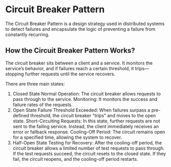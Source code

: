 # Circuit Breaker Pattern

The Circuit Breaker Pattern is a design strategy used in distributed systems to detect failures and encapsulate the logic of preventing a failure from constantly recurring.

## How the Circuit Breaker Pattern Works?

The circuit breaker sits between a client and a service. It monitors the service’s behavior, and if failures reach a certain threshold, it trips—stopping further requests until the service recovers.

There are three main states:

1. Closed State
Normal Operation: The circuit breaker allows requests to pass through to the service.
Monitoring: It monitors the success and failure rates of the requests.
2. Open State
Failure Threshold Exceeded: When failures surpass a pre-defined threshold, the circuit breaker "trips" and moves to the open state.
Short-Circuiting Requests: In this state, further requests are not sent to the failing service. Instead, the client immediately receives an error or fallback response.
Cooling-Off Period: The circuit remains open for a specified time, allowing the system to recover.
3. Half-Open State
Testing for Recovery: After the cooling-off period, the circuit breaker allows a limited number of test requests to pass through.
If the test requests succeed, the circuit resets to the closed state.
If they fail, the circuit reopens, and the cooling-off period restarts.
